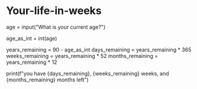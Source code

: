 # Your-life-in-weeks

age = input("What is your current age?")

age_as_int = int(age)

years_remaining = 90 - age_as_int
days_remaining = years_remaining * 365
weeks_remaining = years_remaining * 52
months_remaining = years_remaining * 12

print(f"you have {days_remaining}, {weeks_remaining} weeks, and {months_remaining} months left")
